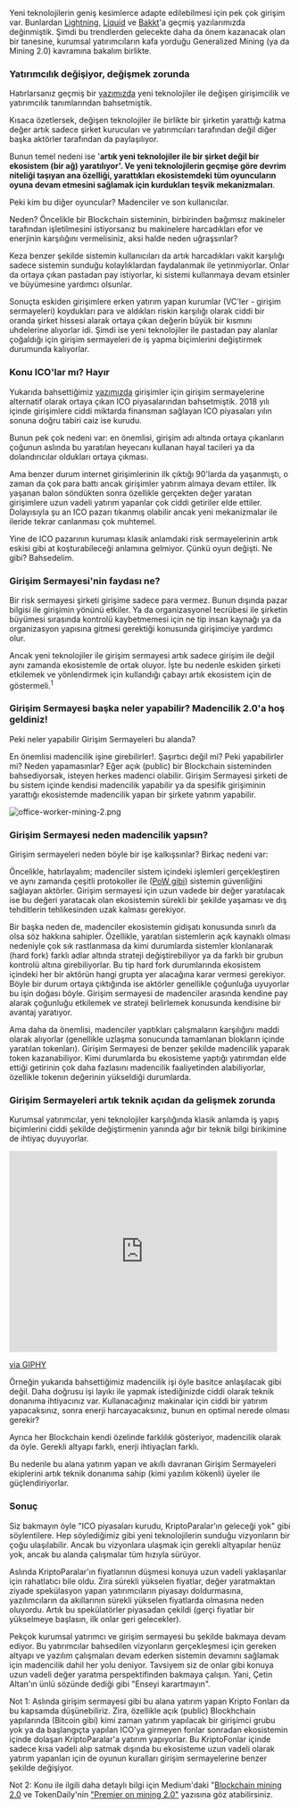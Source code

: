 

Yeni teknolojilerin geniş kesimlerce adapte edilebilmesi için pek çok girişim var. Bunlardan [Lightning](https://ademimerkezi.com/genel/2018/12/20/bitcoin-uzerinde-isik-hiziyla-islem-Lightning-network.html), [Liquid](https://ademimerkezi.com/genel/2018/12/26/Bitcoin-gibi-ama-degil-Liquid.html) ve [Bakkt](https://ademimerkezi.com/genel/2019/01/04/kurumsal-yatirimci-bakkt-ile-kriptoparalara-girer-mi.html)'a geçmiş yazılarımızda değinmiştik. Şimdi bu trendlerden gelecekte daha da önem kazanacak olan bir tanesine, kurumsal yatırımcıların kafa yorduğu Generalized Mining (ya da Mining 2.0) kavramına bakalım birlikte. 

### Yatırımcılık değişiyor, değişmek zorunda

Hatırlarsanız geçmiş bir [yazımızda](https://ademimerkezi.com/genel/2018/05/17/degisen-girisimcilik-ve-yatirimcilik.html) yeni teknolojiler ile değişen girişimcilik ve yatırımcılık tanımlarından bahsetmiştik.

Kısaca özetlersek, değişen teknolojiler ile birlikte bir şirketin yarattığı katma değer artık sadece şirket kurucuları ve yatırımcıları tarafından değil diğer başka aktörler tarafından da paylaşılıyor. 

Bunun temel nedeni ise '**artık yeni teknolojiler ile bir şirket değil bir ekosistem (bir ağ) yaratılıyor'. Ve yeni teknolojilerin geçmişe göre devrim niteliği taşıyan ana özelliği, yarattıkları ekosistemdeki tüm oyuncuların oyuna devam etmesini sağlamak için kurdukları teşvik mekanizmaları**. 

Peki kim bu diğer oyuncular? Madenciler ve son kullanıcılar. 

Neden? Öncelikle bir Blockchain sisteminin, birbirinden bağımsız makineler tarafından işletilmesini istiyorsanız bu makinelere harcadıkları efor ve enerjinin karşılığını vermelisiniz, aksi halde neden uğraşsınlar?

Keza benzer şekilde sistemin kullanıcıları da artık harcadıkları vakit karşılığı sadece sistemin sunduğu kolaylıklardan faydalanmak ile yetinmiyorlar. Onlar da ortaya çıkan pastadan pay istiyorlar, ki sistemi kullanmaya devam etsinler ve büyümesine yardımcı olsunlar. 

Sonuçta eskiden girişimlere erken yatırım yapan kurumlar (VC'ler - girişim sermayeleri) koydukları para ve aldıkları riskin karşılığı olarak ciddi bir oranda şirket hissesi alarak ortaya çıkan değerin büyük bir kısmını uhdelerine alıyorlar idi. Şimdi ise yeni teknolojiler ile pastadan pay alanlar çoğaldığı için girişim sermayeleri de iş yapma biçimlerini değiştirmek durumunda kalıyorlar.

### Konu ICO'lar mı? Hayır

Yukarıda bahsettiğimiz [yazımızda](https://ademimerkezi.com/genel/2018/05/17/degisen-girisimcilik-ve-yatirimcilik.html) girişimler için girişim sermayelerine alternatif olarak ortaya çıkan ICO piyasalarından bahsetmiştik. 2018 yılı içinde girişimlere ciddi miktarda finansman sağlayan ICO piyasaları yılın sonuna doğru tabiri caiz ise kurudu. 

Bunun pek çok nedeni var: en önemlisi, girişim adı altında ortaya çıkanların çoğunun aslında bu yaratılan heyecanı kullanan hayal tacileri ya da dolandırıcılar oldukları ortaya çıkması. 

Ama benzer durum internet girişimlerinin ilk çıktığı 90'larda da yaşanmıştı, o zaman da çok para battı ancak girişimler yatırım almaya devam ettiler. İlk yaşanan balon söndükten sonra özellikle gerçekten değer yaratan girişimlere uzun vadeli yatırım yapanlar çok ciddi getiriler elde ettiler. Dolayısıyla şu an ICO pazarı tıkanmış olabilir ancak yeni mekanizmalar ile ileride tekrar canlanması çok muhtemel. 

Yine de ICO pazarının kuruması klasik anlamdaki risk sermayelerinin artık eskisi gibi at koşturabileceği anlamına gelmiyor. Çünkü oyun değişti. Ne gibi? Bahsedelim. 

### Girişim Sermayesi'nin faydası ne?

Bir risk sermayesi şirketi girişime sadece para vermez. Bunun dışında pazar bilgisi ile girişimin yönünü etkiler. Ya da organizasyonel tecrübesi ile şirketin büyümesi sırasında kontrolü kaybetmemesi için ne tip insan kaynağı ya da organizasyon yapısına gitmesi gerektiği konusunda girişimciye yardımcı olur. 

Ancak yeni teknolojiler ile girişim sermayesi artık sadece girişim ile değil aynı zamanda ekosistemle de ortak oluyor. İşte bu nedenle eskiden şirketi etkilemek ve yönlendirmek için kullandığı çabayı artık ekosistem için de göstermeli.<sup>1</sup>

### Girişim Sermayesi başka neler yapabilir? Madencilik 2.0'a hoş geldiniz!

Peki neler yapabilir Girişim Sermayeleri bu alanda? 

En önemlisi madencilik işine girebilirler!. Şaşırtıcı değil mi? Peki yapabilirler mi? Neden yapamasınlar? Eğer açık (public) bir Blockchain sisteminden bahsediyorsak, isteyen herkes madenci olabilir. Girişim Sermayesi şirketi de bu sistem içinde kendisi madencilik yapabilir ya da spesifik girişiminin yarattığı ekosistemde madencilik yapan bir şirkete yatırım yapabilir. 

![office-worker-mining-2.png](/assets/office-worker-mining-2.png)

### Girişim Sermayesi neden madencilik yapsın?

Girişim sermayeleri neden böyle bir işe kalkışsınlar? Birkaç nedeni var:

Öncelikle, hatırlayalım; madenciler sistem içindeki işlemleri gerçekleştiren ve aynı zamanda çeşitli protokoller ile ([PoW gibi](https://ademimerkezi.com/genel/2018/11/01/Bitcoin-uzlasmasi-proof-of-work.html)) sistemin güvenliğini sağlayan aktörler. Girişim sermayesi için uzun vadede bir değer yaratılacak ise bu değeri yaratacak olan ekosistemin sürekli bir şekilde yaşaması ve dış tehditlerin tehlikesinden uzak kalması gerekiyor. 

Bir başka neden de, madenciler ekosistemin gidişatı konusunda sınırlı da olsa söz hakkına sahipler. Özellikle, yaratılan sistemlerin açık kaynaklı olması nedeniyle çok sık rastlanmasa da kimi durumlarda sistemler klonlanarak (hard fork) farklı adlar altında strateji değiştirebiliyor ya da farklı bir grubun kontrolü altına girebiliyorlar. Bu tip hard fork durumlarında ekosistem içindeki her bir aktörün hangi grupta yer alacağına karar vermesi gerekiyor. Böyle bir durum ortaya çıktığında ise  aktörler genellikle çoğunluğa uyuyorlar bu işin doğası böyle. Girişim sermayesi de madenciler arasında kendine pay alarak çoğunluğu etkilemek ve strateji belirlemek konusunda kendisine bir avantaj yaratıyor. 

Ama daha da önemlisi, madenciler yaptıkları çalışmaların karşılığını maddi olarak alıyorlar (genellikle uzlaşma sonucunda tamamlanan blokların içinde yaratılan tokenları).  Girişim Sermayesi de benzer şekilde madencilik yaparak token kazanabiliyor. Kimi durumlarda bu ekosisteme yaptığı yatırımdan elde ettiği getirinin çok daha fazlasını madencilik faaliyetinden alabiliyorlar, özellikle tokenın değerinin yükseldiği durumlarda. 

### Girişim Sermayeleri artık teknik açıdan da gelişmek zorunda

Kurumsal yatırımcılar, yeni teknolojiler karşılığında klasik anlamda iş yapış biçimlerini ciddi şekilde değiştirmenin yanında ağır bir teknik bilgi birikimine de ihtiyaç duyuyorlar. 

<iframe src="https://giphy.com/embed/l49JCCwJ2zlJUQF1u" width="480" height="360" frameBorder="0" class="giphy-embed" allowFullScreen></iframe><p><a href="https://giphy.com/gifs/movie-black-and-white-vintage-l49JCCwJ2zlJUQF1u">via GIPHY</a></p>

Örneğin yukarıda bahsettiğimiz madencilik işi öyle basitce anlaşılacak gibi değil. Daha doğrusu işi layıkı ile yapmak istediğinizde ciddi olarak teknik donanıma ihtiyacınız var. Kullanacağınız makinalar için ciddi bir yatırım yapacaksınız, sonra enerji harcayacaksınız, bunun en optimal nerede olması gerekir?

Ayrıca her Blockchain kendi özelinde farklılık gösteriyor, madencilik olarak da öyle. Gerekli altyapı farklı, enerji ihtiyaçları farklı. 

Bu nedenle bu alana yatırım yapan ve akıllı davranan Girişim Sermayeleri ekiplerini artık teknik donanıma sahip (kimi yazılım kökenli) üyeler ile güçlendiriyorlar. 

### Sonuç

Siz bakmayın öyle "ICO piyasaları kurudu, KriptoParalar'ın geleceği yok" gibi söylentilere. Hep söylediğimiz gibi yeni teknolojilerin sunduğu vizyonların bir çoğu ulaşılabilir. Ancak bu vizyonlara ulaşmak için gerekli altyapılar henüz yok, ancak bu alanda çalışmalar tüm hızıyla sürüyor. 

Aslında KriptoParalar'ın fiyatlarının düşmesi konuya uzun vadeli yaklaşanlar için rahatlatıcı bile oldu. Zira sürekli yükselen fiyatlar, değer yaratmaktan ziyade spekülasyon yapan yatırımcıların piyasayı doldurmasına, yazılımcıların da akıllarının sürekli yükselen fiyatlarda olmasına neden oluyordu. Artık bu spekülatörler piyasadan çekildi (gerçi fiyatlar bir yükselmeye başlasın, ilk onlar geri gelecekler). 

Pekçok kurumsal yatırımcı ve girişim sermayesi bu şekilde bakmaya devam ediyor. Bu yatırımcılar bahsedilen vizyonların gerçekleşmesi için gereken altyapı ve yazılım çalışmaları devam ederken sistemin devamını sağlamak için madencilik dahil her yolu deniyor. Tavsiyem siz de onlar gibi konuya uzun vadeli değer yaratma perspektifinden bakmaya çalışın.  Yani, Çetin Altan'ın ünlü sözünde dediği gibi "Enseyi karartmayın". 

Not 1: Aslında girişim sermayesi gibi bu alana yatırım yapan Kripto Fonları da bu kapsamda düşünebiliriz. Zira, özellikle açık (public) Blockhchain yapılarında (Bitcoin gibi) kimi zaman yatırım yapılacak bir girişimci grubu yok ya da başlangıçta yapılan ICO'ya girmeyen fonlar sonradan ekosistemin içinde dolaşan KriptoParalar'a yatırım yapıyorlar. Bu KriptoFonlar içinde sadece kısa vadeli alıp satmak dışında bu ekosisteme uzun vadeli olarak yatırım yapanları için de oyunun kuralları girişim sermayelerine benzer şekilde değişiyor.  

Not 2: Konu ile ilgili daha detaylı bilgi için Medium'daki "[Blockchain mining 2.0](https://medium.com/notation-capital/notation-blockchain-mining-2-0-dcf46a28f7eb) ve TokenDaily'nin ["Premier on mining 2.0"](https://www.tokendaily.co/blog/a-primer-on-mining-2-0) yazısına göz atabilirsiniz.  
